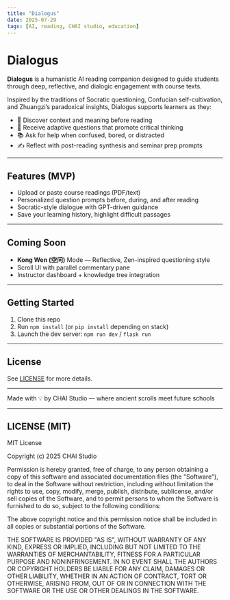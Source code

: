 ```yaml
---
title: "Dialogus"
date: 2025-07-29
tags: [AI, reading, CHAI studio, education]
---
```


# Dialogus

**Dialogus** is a humanistic AI reading companion designed to guide students through deep, reflective, and dialogic engagement with course texts.

Inspired by the traditions of Socratic questioning, Confucian self-cultivation, and Zhuangzi’s paradoxical insights, Dialogus supports learners as they:

- 🌱 Discover context and meaning before reading
- 🧠 Receive adaptive questions that promote critical thinking
- 📚 Ask for help when confused, bored, or distracted
- ✍️ Reflect with post-reading synthesis and seminar prep prompts

---

## Features (MVP)
- Upload or paste course readings (PDF/text)
- Personalized question prompts before, during, and after reading
- Socratic-style dialogue with GPT-driven guidance
- Save your learning history, highlight difficult passages

---

## Coming Soon
- **Kong Wen (空问)** Mode — Reflective, Zen-inspired questioning style
- Scroll UI with parallel commentary pane
- Instructor dashboard + knowledge tree integration

---

## Getting Started
1. Clone this repo
2. Run `npm install` (or `pip install` depending on stack)
3. Launch the dev server: `npm run dev` / `flask run`

---

## License
See [LICENSE](./LICENSE) for more details.

---

Made with 💡 by CHAI Studio — where ancient scrolls meet future schools


---
## LICENSE (MIT)

MIT License

Copyright (c) 2025 CHAI Studio

Permission is hereby granted, free of charge, to any person obtaining a copy
of this software and associated documentation files (the "Software"), to deal
in the Software without restriction, including without limitation the rights
to use, copy, modify, merge, publish, distribute, sublicense, and/or sell
copies of the Software, and to permit persons to whom the Software is
furnished to do so, subject to the following conditions:

The above copyright notice and this permission notice shall be included in all
copies or substantial portions of the Software.

THE SOFTWARE IS PROVIDED "AS IS", WITHOUT WARRANTY OF ANY KIND, EXPRESS OR
IMPLIED, INCLUDING BUT NOT LIMITED TO THE WARRANTIES OF MERCHANTABILITY,
FITNESS FOR A PARTICULAR PURPOSE AND NONINFRINGEMENT. IN NO EVENT SHALL THE
AUTHORS OR COPYRIGHT HOLDERS BE LIABLE FOR ANY CLAIM, DAMAGES OR OTHER
LIABILITY, WHETHER IN AN ACTION OF CONTRACT, TORT OR OTHERWISE, ARISING FROM,
OUT OF OR IN CONNECTION WITH THE SOFTWARE OR THE USE OR OTHER DEALINGS IN THE
SOFTWARE.
